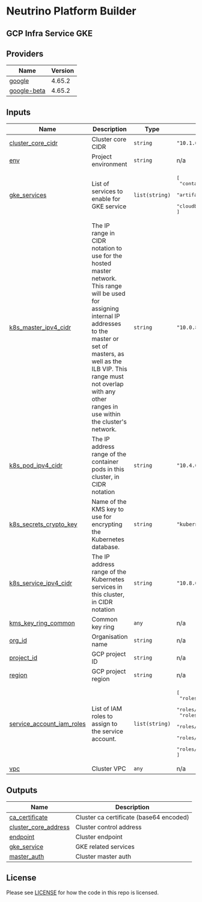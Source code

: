 # Neutrino Platform Builder

## GCP Infra Service GKE

<!-- BEGINNING OF PRE-COMMIT-TERRAFORM DOCS HOOK -->
## Providers

| Name | Version |
|------|---------|
| <a name="provider_google"></a> [google](#provider\_google) | 4.65.2 |
| <a name="provider_google-beta"></a> [google-beta](#provider\_google-beta) | 4.65.2 |

## Inputs

| Name | Description | Type | Default | Required |
|------|-------------|------|---------|:--------:|
| <a name="input_cluster_core_cidr"></a> [cluster\_core\_cidr](#input\_cluster\_core\_cidr) | Cluster core CIDR | `string` | `"10.1.0.0/16"` | no |
| <a name="input_env"></a> [env](#input\_env) | Project environment | `string` | n/a | yes |
| <a name="input_gke_services"></a> [gke\_services](#input\_gke\_services) | List of services to enable for GKE service | `list(string)` | <pre>[<br>  "container.googleapis.com",<br>  "artifactregistry.googleapis.com",<br>  "cloudbuild.googleapis.com"<br>]</pre> | no |
| <a name="input_k8s_master_ipv4_cidr"></a> [k8s\_master\_ipv4\_cidr](#input\_k8s\_master\_ipv4\_cidr) | The IP range in CIDR notation to use for the hosted master network. This range will be used for assigning internal IP addresses to the master or set of masters, as well as the ILB VIP. This range must not overlap with any other ranges in use within the cluster's network. | `string` | `"10.0.82.0/28"` | no |
| <a name="input_k8s_pod_ipv4_cidr"></a> [k8s\_pod\_ipv4\_cidr](#input\_k8s\_pod\_ipv4\_cidr) | The IP address range of the container pods in this cluster, in CIDR notation | `string` | `"10.4.0.0/16"` | no |
| <a name="input_k8s_secrets_crypto_key"></a> [k8s\_secrets\_crypto\_key](#input\_k8s\_secrets\_crypto\_key) | Name of the KMS key to use for encrypting the Kubernetes database. | `string` | `"kubernetes-secrets"` | no |
| <a name="input_k8s_service_ipv4_cidr"></a> [k8s\_service\_ipv4\_cidr](#input\_k8s\_service\_ipv4\_cidr) | The IP address range of the Kubernetes services in this cluster, in CIDR notation | `string` | `"10.8.0.0/16"` | no |
| <a name="input_kms_key_ring_common"></a> [kms\_key\_ring\_common](#input\_kms\_key\_ring\_common) | Common key ring | `any` | n/a | yes |
| <a name="input_org_id"></a> [org\_id](#input\_org\_id) | Organisation name | `string` | n/a | yes |
| <a name="input_project_id"></a> [project\_id](#input\_project\_id) | GCP project ID | `string` | n/a | yes |
| <a name="input_region"></a> [region](#input\_region) | GCP project region | `string` | n/a | yes |
| <a name="input_service_account_iam_roles"></a> [service\_account\_iam\_roles](#input\_service\_account\_iam\_roles) | List of IAM roles to assign to the service account. | `list(string)` | <pre>[<br>  "roles/logging.logWriter",<br>  "roles/monitoring.metricWriter",<br>  "roles/monitoring.viewer",<br>  "roles/storage.objectViewer",<br>  "roles/stackdriver.resourceMetadata.writer",<br>  "roles/artifactregistry.reader"<br>]</pre> | no |
| <a name="input_vpc"></a> [vpc](#input\_vpc) | Cluster VPC | `any` | n/a | yes |

## Outputs

| Name | Description |
|------|-------------|
| <a name="output_ca_certificate"></a> [ca\_certificate](#output\_ca\_certificate) | Cluster ca certificate (base64 encoded) |
| <a name="output_cluster_core_address"></a> [cluster\_core\_address](#output\_cluster\_core\_address) | Cluster control address |
| <a name="output_endpoint"></a> [endpoint](#output\_endpoint) | Cluster endpoint |
| <a name="output_gke_service"></a> [gke\_service](#output\_gke\_service) | GKE related services |
| <a name="output_master_auth"></a> [master\_auth](#output\_master\_auth) | Cluster master auth |
<!-- END OF PRE-COMMIT-TERRAFORM DOCS HOOK -->

## License

Please see [LICENSE](https://github.com/neutrino-io/terraform-google-foundation/blob/master/LICENSE) for how the code in
this repo is licensed.